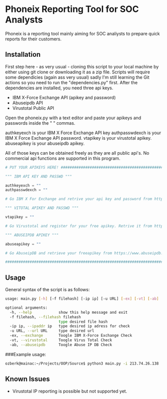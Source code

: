 # Phoneix Reporting Tool for SOC Analysts

Phoneix is a reporting tool mainly aiming for SOC analiysts to prepare quick reports for their customers.

## Installation

First step here - as very usual - cloning this script to your local machine by either using git clone or downloading it as a zip file. 
Scripts will require some dependicies (again ass very usual) sadly I'm still learning the Git actions so you need to run the "dependencies.py" first.
After the dependencies are installed, you need three api keys. 

- IBM X-Force Exchange API (apikey and password)
- Abuseipdb API
- Virustotal Public API

Open the phoneix.py with a text editor and paste your apikeys and passwords inside the " " commas. 

authkeyexch is your IBM X Force Exchange API key
authpasswdexch is your IBM X Force Exchange API password.
vtapikey is your virustotal apikey.
abuseapikey is your abuseipdb apikey.

All of those keys can be obtained freely as they are all public api's. No commercial api functions are supported in this program. 

```python
# PUT YOUR APIKEYS HERE! ############################################################################################################

""" IBM API KEY AND PASSWD """

authkeyexch = ""
authpasswdexch = ""

# Go IBM X For Exchange and retrive your api key and password from https://exchange.xforce.ibmcloud.com/settings/api 

""" VITOTAL APIKEY AND PASSWD """

vtapikey = ""

# Go Virustotal and register for your free apikey. Retrive it from https://www.virustotal.com/gui/user/<yourusername>/apikey

""" ABUSEIPDB APIKEY """

abuseapikey = ""

# Go AbuseipDB and retrieve your freeapikey from https://www.abuseipdb.com/account/api#   

#####################################################################################################################################
```

## Usage

General syntax of the script is as follows:

```bash
usage: main.py [-h] [-f filehash] [-ip ip] [-u URL] [-ex] [-vt] [-ab]

optional arguments:
  -h, --help            show this help message and exit
  -f filehash, --filehash filehash
                        type desired file hash
  -ip ip, --ipaddr ip   type desired ip adress for check
  -u URL, --url URL     type desired url
  -ex, --exchange       Toogle IBM X-Force Exchange Check
  -vt, --virustotal     Toogle Virus Total Check
  -ab, --abuseipdb      Toogle Abuse IP DB Check
```

###Example usage:

```bash
ozberk@mainac:~/Projects/OOP/Source$ python3 main.py -i 213.74.26.138  -ex -ab
```

## Known Issues

- Virustotal IP reporting is possible but not supported yet.

